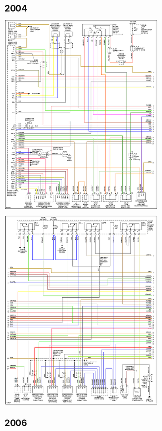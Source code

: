 # 2004

![x](OEM-Docs/Toyota/2004-4runner-4.7-1.png)

![x](OEM-Docs/Toyota/2004-4runner-4.7-2.png)


# 2006
